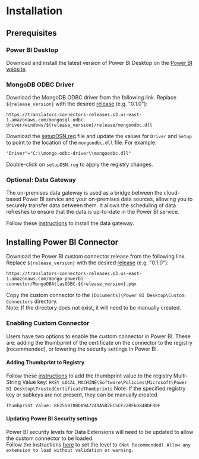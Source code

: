 # Installation
## Prerequisites

### Power BI Desktop

Download and install the latest version of Power BI Desktop on the [Power BI website](https://powerbi.microsoft.com/en-us/downloads/).

### MongoDB ODBC Driver
Download the MongoDB ODBC driver from the following link.  Replace `${release_version}` with the desired [release](https://github.com/mongodb/mongo-odbc-driver/tags) (e.g. "0.1.0"):
```
https://translators-connectors-releases.s3.us-east-1.amazonaws.com/mongosql-odbc-driver/windows/${release_version}/release/mongoodbc.dll
```
Download the [setupDSN.reg](resources/odbc/setupDSN.reg) file and update the values for `Driver` and `Setup` to point to the location of the `mongoodbc.dll` file. 
For example:
```
"Driver"="C:\\mongo-odbc-driver\\mongoodbc.dll"
```
Double-click on `setupDSN.reg` to apply the registry changes.

### Optional: Data Gateway
The on-premises data gateway is used as a bridge between the cloud-based Power BI service and your on-premises data sources, allowing you to securely transfer data between them.
It allows the scheduling of data refreshes to ensure that the data is up-to-date in the Power BI service.

Follow these [instructions](https://learn.microsoft.com/en-us/data-integration/gateway/service-gateway-install) to install the data gateway.

## Installing Power BI Connector

Download the Power BI custom connector release from the following link.  Replace `${release_version}` with the desired [release](https://github.com/mongodb/mongo-powerbi-connector/tags) (e.g. "0.1.0"):

```
https://translators-connectors-releases.s3.us-east-1.amazonaws.com/mongo-powerbi-connector/MongoDBAtlasODBC-${release_version}.pqx
```
Copy the custom connector to the `[Documents]\Power BI Desktop\Custom Connectors` directory.  
Note: If the directory does not exist, it will need to be manually created.

### Enabling Custom Connector
Users have two options to enable the custom connector in Power BI.  These are: adding the thumbprint of the certificate on the connector to the registry (recommended), or lowering the security settings in Power BI. 

#### Adding Thumbprint to Registry
Follow these [instructions](https://learn.microsoft.com/en-us/power-bi/connect-data/desktop-trusted-third-party-connectors#using-the-registry-to-trust-third-party-connectors) to add the thumbprint value to the registry Multi-String Value key:
`HKEY_LOCAL_MACHINE\Software\Policies\Microsoft\Power BI Desktop\TrustedCertificateThumbprints`
Note: If the specified registry key or subkeys are not present, they can be manually created
```
Thumbprint Value: 8E255070BD89A7249A5B2EC5CF22BF6D84BDF80F
```

#### Updating Power BI Security settings  
Power BI security levels for Data Extensions will need to be updated to allow the custom connector to be loaded.  
Follow the instructions [here](https://learn.microsoft.com/en-us/power-bi/connect-data/desktop-connector-extensibility) to set the level to `(Not Recommended) Allow any extension to load without validation or warning.`

